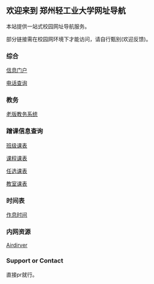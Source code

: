 ## 欢迎来到 郑州轻工业大学网址导航

本站提供一站式校园网址导航服务。

部分链接需在校园网环境下才能访问，请自行甄别(欢迎反馈)。

### 综合

[信息门户](http://campus.zzuli.edu.cn)

[电话查询](http://info.zzuli.edu.cn/2614/list.htm)

### 教务

[老版教务系统](http://jwcs.zzuli.edu.cn/jwweb/)

### 蹭课信息查询

[班级课表](http://jwcs.zzuli.edu.cn/jwweb/ZNPK/KBFB_ClassSel.aspx)

[课程课表](http://jwcs.zzuli.edu.cn/jwweb/ZNPK/KBFB_LessonSel.aspx)

[任选课表](http://jwcs.zzuli.edu.cn/jwweb/ZNPK/KBFB_RXKBSel.aspx)

[教室课表](http://jwcs.zzuli.edu.cn/jwweb/ZNPK/KBFB_RoomSel.aspx)

### 时间表

[作息时间](http://jwcs.zzuli.edu.cn/jwweb/_data/index_ZXSJ.aspx)

### 内网资源

[Airdirver](http://172.20.152.44:23333/)

### Support or Contact

直接pr就行。
